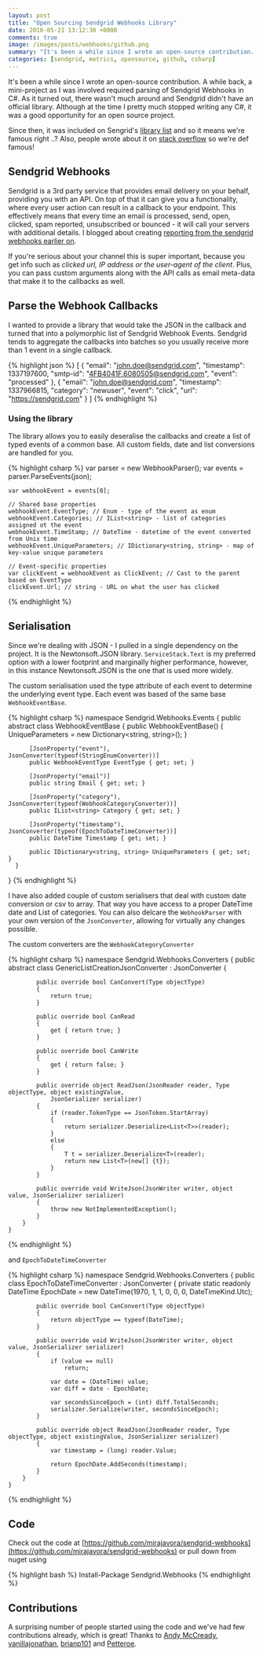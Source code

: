 ```yaml
---
layout: post
title: "Open Sourcing Sendgrid Webhooks Library"
date: 2016-05-21 13:12:30 +0000
comments: true
image: /images/posts/webhooks/github.png
summary: "It's been a while since I wrote an open-source contribution. A while back, a mini-project I was involved required parsing of Sendgrid Webhooks in C#. As it turned out, there wasn't much around and Sendgrid didn't have an official library.  Although at the time I pretty much stopped writing any C#, it was a good opportunity for an open source project."
categories: [sendgrid, metrics, opensource, github, csharp]
---
```


It's been a while since I wrote an open-source contribution. A while back, a mini-project as I was involved required parsing of Sendgrid Webhooks in C#.
As it turned out, there wasn't much around and Sendgrid didn't have an official library.  Although at the time I pretty much stopped writing any C#, it was a good opportunity for an open source project.

Since then, it was included on Sengrid's [library list](https://sendgrid.com/docs/Integrate/libraries.html#-C-sharp-webhooks) and so it means we're famous right ..? Also, people wrote about it on [stack overflow](http://stackoverflow.com/questions/31218563/can-my-asp-net-code-get-confirmation-from-sendgrid-that-an-email-has-been-sent/31248116) so we're def famous!
<!--more-->


Sendgrid Webhooks
-------------------
Sendgrid is a 3rd party service that provides email delivery on your behalf, providing you with an API.
On top of that it can give you a functionality, where every user action can result in a callback to your endpoint.
This effectively means that every time an email is processed, send, open, clicked, spam reported, unsubscribed or bounced - it will call your servers with additional details. I blogged about creating [reporting from the sendgrid webhooks earlier on](/sendgrid-webhooks-reporting/).

If you're serious about your channel this is super important, because you get info such as *clicked url, IP address or the user-agent of the client*.
Plus, you can pass custom arguments along with the API calls as email meta-data that make it to the callbacks as well.

Parse the Webhook Callbacks
-------------------
I wanted to provide a library that would take the JSON in the callback and turned that into a polymorphic list of Sendgrid Webhook Events.
Sendgrid tends to aggregate the callbacks into batches so you usually receive more than 1 event in a single callback.

{% highlight json %}
    [
      {
        "email": "john.doe@sendgrid.com",
        "timestamp": 1337197600,
        "smtp-id": "<4FB4041F.6080505@sendgrid.com>",
        "event": "processed"
      },
      {
        "email": "john.doe@sendgrid.com",
        "timestamp": 1337966815,
        "category": "newuser",
        "event": "click",
        "url": "https://sendgrid.com"
      }
    ]
{% endhighlight %}


### Using the library

The library allows you to easily deseralise the callbacks and create a list of typed events of a common base. All custom fields, date and list conversions are handled for you.

{% highlight csharp %}
    var parser = new WebhookParser();
    var events = parser.ParseEvents(json);

    var webhookEvent = events[0];

    // Shared base properties
    webhookEvent.EventType; // Enum - type of the event as enum
    webhookEvent.Categories; // IList<string> - list of categories assigned ot the event
    webhookEvent.TimeStamp; // DateTime - datetime of the event converted from Unix time
    webhookEvent.UniqueParameters; // IDictionary<string, string> - map of key-value unique parameters

    // Event-specific properties
    var clickEvent = webhookEvent as ClickEvent; // Cast to the parent based on EventType
    clickEvent.Url; // string - URL on what the user has clicked
{% endhighlight %}

Serialisation
-------------------
Since we're dealing with JSON - I pulled in a single dependency on the project. It is the Newtonsoft.JSON library.
`ServiceStack.Text` is my preferred option with a lower footprint and marginally higher performance, however, in this instance Newtonsoft.JSON is the one that is used more widely.

The custom serialisation used the type attribute of each event to determine the underlying event type.
Each event was based of the same base `WebhookEventBase`.

{% highlight csharp %}
  namespace Sendgrid.Webhooks.Events
  {
      public abstract class WebhookEventBase
      {
          public WebhookEventBase()
          {
              UniqueParameters = new Dictionary<string, string>();
          }

          [JsonProperty("event"), JsonConverter(typeof(StringEnumConverter))]
          public WebhookEventType EventType { get; set; }

          [JsonProperty("email")]
          public string Email { get; set; }

          [JsonProperty("category"), JsonConverter(typeof(WebhookCategoryConverter))]
          public IList<string> Category { get; set; }

          [JsonProperty("timestamp"), JsonConverter(typeof(EpochToDateTimeConverter))]
          public DateTime Timestamp { get; set; }

          public IDictionary<string, string> UniqueParameters { get; set; }
      }
  }
{% endhighlight %}

I have also added couple of custom serialisers that deal with custom date conversion or csv to array. That way you have access to a proper DateTime date and List<String> of categories. You can also delcare the `WebhookParser` with your own version of the `JsonConverter`, allowing for virtually any changes possible.

The custom converters are the `WebhookCategoryConverter`

{% highlight csharp %}
    namespace Sendgrid.Webhooks.Converters
    {
        public abstract class GenericListCreationJsonConverter<T> : JsonConverter
        {

            public override bool CanConvert(Type objectType)
            {
                return true;
            }

            public override bool CanRead
            {
                get { return true; }
            }

            public override bool CanWrite
            {
                get { return false; }
            }

            public override object ReadJson(JsonReader reader, Type objectType, object existingValue,
                JsonSerializer serializer)
            {
                if (reader.TokenType == JsonToken.StartArray)
                {
                    return serializer.Deserialize<List<T>>(reader);
                }
                else
                {
                    T t = serializer.Deserialize<T>(reader);
                    return new List<T>(new[] {t});
                }
            }

            public override void WriteJson(JsonWriter writer, object value, JsonSerializer serializer)
            {
                throw new NotImplementedException();
            }
        }
    }
{% endhighlight %}


and `EpochToDateTimeConverter`

{% highlight csharp %}
    namespace Sendgrid.Webhooks.Converters
    {
        public class EpochToDateTimeConverter : JsonConverter
        {
            private static readonly DateTime EpochDate = new DateTime(1970, 1, 1, 0, 0, 0, DateTimeKind.Utc);

            public override bool CanConvert(Type objectType)
            {
                return objectType == typeof(DateTime);
            }

            public override void WriteJson(JsonWriter writer, object value, JsonSerializer serializer)
            {
                if (value == null)
                    return;

                var date = (DateTime) value;
                var diff = date - EpochDate;

                var secondsSinceEpoch = (int) diff.TotalSeconds;
                serializer.Serialize(writer, secondsSinceEpoch);
            }

            public override object ReadJson(JsonReader reader, Type objectType, object existingValue, JsonSerializer serializer)
            {
                var timestamp = (long) reader.Value;

                return EpochDate.AddSeconds(timestamp);
            }
        }
    }
{% endhighlight %}

Code
-------------------

Check out the code at [https://github.com/mirajavora/sendgrid-webhooks](https://github.com/mirajavora/sendgrid-webhooks) or pull down from nuget using

{% highlight bash %}
    Install-Package Sendgrid.Webhooks
{% endhighlight %}

Contributions
-------------------
A surprising number of people started using the code and we've had few contributions already, which is great! Thanks to [Andy McCready](https://github.com/andymccready), [vanillajonathan](https://github.com/vanillajonathan), [brianp101](https://github.com/brianp101) and [Petteroe](https://github.com/Petteroe).